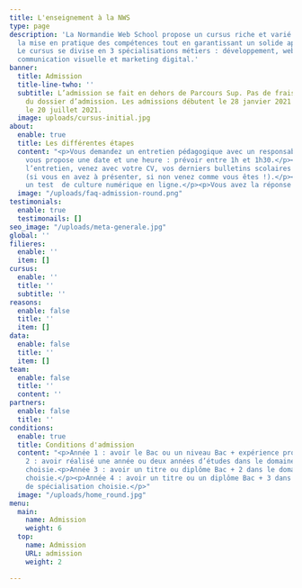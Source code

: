 ```yaml
---
title: L'enseignement à la NWS
type: page
description: 'La Normandie Web School propose un cursus riche et varié privilégiant
  la mise en pratique des compétences tout en garantissant un solide apport théorique.
  Le cursus se divise en 3 spécialisations métiers : développement, web design et
  communication visuelle et marketing digital.'
banner:
  title: Admission
  title-line-twho: ''
  subtitle: L’admission se fait en dehors de Parcours Sup. Pas de frais pour le traitement
    du dossier d’admission. Les admissions débutent le 28 janvier 2021 et se terminent
    le 20 juillet 2021.
  image: uploads/cursus-initial.jpg
about:
  enable: true
  title: Les différentes étapes
  content: "<p>Vous demandez un entretien pédagogique avec un responsable de l’école.</p><p>On
    vous propose une date et une heure : prévoir entre 1h et 1h30.</p><p>Le jour de
    l’entretien, venez avec votre CV, vos derniers bulletins scolaires et vos projets
    (si vous en avez à présenter, si non venez comme vous êtes !).</p><p>Vous passez
    un test  de culture numérique en ligne.</p><p>Vous avez la réponse sous 48h.</p>"
  image: "/uploads/faq-admission-round.png"
testimonials:
  enable: true
  testimonails: []
seo_image: "/uploads/meta-generale.jpg"
global: ''
filieres:
  enable: ''
  item: []
cursus:
  enable: ''
  title: ''
  subtitle: ''
reasons:
  enable: false
  title: ''
  item: []
data:
  enable: false
  title: ''
  item: []
team:
  enable: false
  title: ''
  content: ''
partners:
  enable: false
  title: ''
conditions:
  enable: true
  title: Conditions d'admission
  content: "<p>Année 1 : avoir le Bac ou un niveau Bac + expérience professionnelle.</p><p>Année
    2 : avoir réalisé une année ou deux années d’études dans le domaine de la spécialisation
    choisie.<p>Année 3 : avoir un titre ou diplôme Bac + 2 dans le domaine de spécialisation
    choisie.</p><p>Année 4 : avoir un titre ou un diplôme Bac + 3 dans le domaine
    de spécialisation choisie.</p>"
  image: "/uploads/home_round.jpg"
menu:
  main:
    name: Admission
    weight: 6
  top:
    name: Admission
    URL: admission
    weight: 2

---
```

